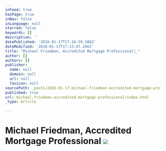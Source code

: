 ```yaml
---
inFeed: true
hasPage: true
inNav: false
inLanguage: null
starred: false
keywords: []
description: ''
datePublished: '2016-01-17T17:16:39.586Z'
dateModified: '2016-01-17T17:13:47.266Z'
title: "Michael Friedman, Accredited Mortgage Professional\_"
author: []
authors: []
publisher:
  name: null
  domain: null
  url: null
  favicon: null
sourcePath: _posts/2016-01-17-michael-friedman-accredited-mortgage-professional.md
published: true
url: michael-friedman-accredited-mortgage-professional/index.html
_type: Article

---
```

# Michael Friedman, Accredited Mortgage Professional ![](https://the-grid-user-content.s3-us-west-2.amazonaws.com/fb0dc8e3-3494-4178-9bb5-de743f213e12.jpg)